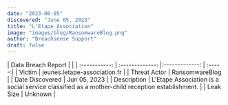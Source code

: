 ```yaml
---
date: "2023-06-05"
discovered: "June 05, 2023"
title: "L'Etape Association"
image: "images/blog/RansomwareBlog.png"
author: "Breachsense Support"
draft: false
---
```


| Data Breach Report           |              | 
| :-----------: | :-------------:     |:-------------:    | :-----:|
| Victim      | jeunes.letape-association.fr      | 
| Threat Actor      | RansomwareBlog      | 
| Date Discovered      | Jun 05, 2023      | 
| Description      | L'Etape Association is a social service classified as a mother-child reception establishment.      | 
| Leak Size      | Unknown      | 

